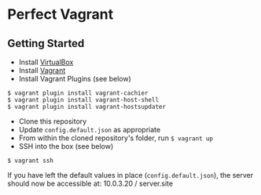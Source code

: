 Perfect Vagrant
===============

## Getting Started

- Install [VirtualBox](https://www.virtualbox.org)
- Install [Vagrant](https://www.vagrantup.com)
- Install Vagrant Plugins (see below)

```
$ vagrant plugin install vagrant-cachier
$ vagrant plugin install vagrant-host-shell
$ vagrant plugin install vagrant-hostsupdater
```

- Clone this repository
- Update `config.default.json` as appropriate
- From within the cloned repository's folder, run `$ vagrant up`
- SSH into the box (see below)

```
$ vagrant ssh
```

If you have left the default values in place (`config.default.json`), the server
should now be accessible at: 10.0.3.20 / server.site
